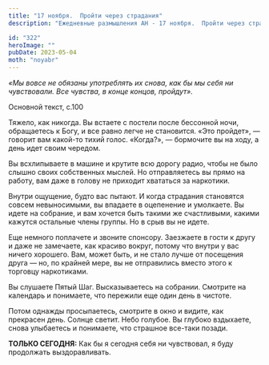```yaml
---
title: "17 ноября.  Пройти через страдания"
description: "Ежедневные размышления АН - 17 ноября.  Пройти через страдания"

id: "322"
heroImage: ""
pubDate: 2023-05-04
moth: "noyabr"
---
```


_«Мы вовсе не обязаны употреблять их снова, как бы мы себя ни чувствовали. Все
чувства, в конце концов, пройдут»._

Основной текст, с.100

Тяжело, как никогда. Вы встаете с постели после бессонной ночи, обращаетесь к
Богу, и все равно легче не становится. «Это пройдет», — говорит вам какой-то
тихий голос. «Когда?», — бормочите вы на ходу, а день идет своим чередом.

Вы всхлипываете в машине и крутите всю дорогу радио, чтобы не было слышно
своих собственных мыслей. Но отправляетесь вы прямо на работу, вам даже в
голову не приходит хвататься за наркотики.

Внутри ощущение, будто вас пытают. И когда страдания становятся совсем
невыносимыми, вы впадаете в оцепенение и умолкаете. Вы идете на собрание, и
вам хочется быть такими же счастливыми, какими кажутся остальные члены группы.
Но в срыв вы не идете.

Еще немного поплачете и звоните спонсору. Заезжаете в гости к другу и даже не
замечаете, как красиво вокруг, потому что внутри у вас ничего хорошего. Вам,
может быть, и не стало лучше от посещения друга — но, по крайней мере, вы не
отправились вместо этого к торговцу наркотиками.

Вы слушаете Пятый Шаг. Высказываетесь на собрании. Смотрите на календарь и
понимаете, что пережили еще один день в чистоте.

Потом однажды просыпаетесь, смотрите в окно и видите, как прекрасен день.
Солнце светит. Небо голубое. Вы глубоко вздыхаете, снова улыбаетесь и
понимаете, что страшное все-таки позади.

**ТОЛЬКО СЕГОДНЯ:** Как бы я сегодня себя ни чувствовал, я буду продолжать
выздоравливать.
